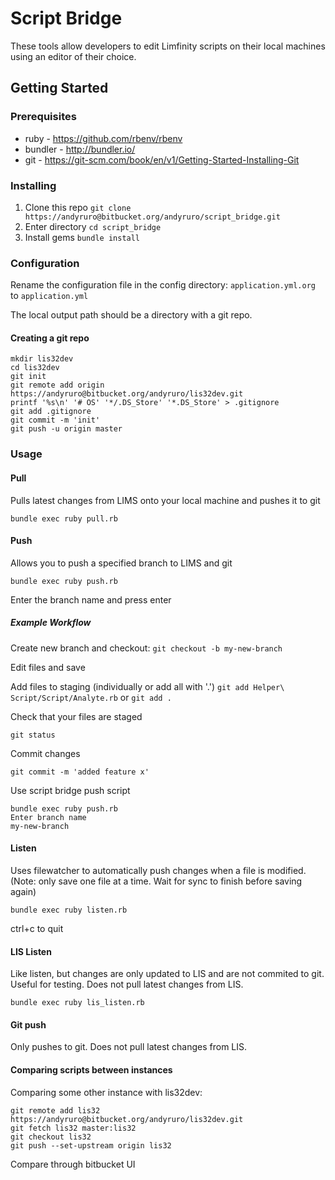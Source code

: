 
# Script Bridge

These tools allow developers to edit Limfinity scripts on their local machines using an editor of their choice.

## Getting Started

### Prerequisites

* ruby - https://github.com/rbenv/rbenv
* bundler - http://bundler.io/
* git - https://git-scm.com/book/en/v1/Getting-Started-Installing-Git

### Installing

1. Clone this repo
  `git clone https://andyruro@bitbucket.org/andyruro/script_bridge.git`
2. Enter directory
  `cd script_bridge`
3. Install gems
  `bundle install`

### Configuration

Rename the configuration file in the config directory: `application.yml.org` to `application.yml`

The local output path should be a directory with a git repo.

#### Creating a git repo

```
mkdir lis32dev
cd lis32dev
git init
git remote add origin https://andyruro@bitbucket.org/andyruro/lis32dev.git
printf '%s\n' '# OS' '*/.DS_Store' '*.DS_Store' > .gitignore
git add .gitignore
git commit -m 'init'
git push -u origin master
```

### Usage

#### Pull

Pulls latest changes from LIMS onto your local machine and pushes it to git

`bundle exec ruby pull.rb`

#### Push

Allows you to push a specified branch to LIMS and git

`bundle exec ruby push.rb`

Enter the branch name and press enter


##### Example Workflow

Create new branch and checkout:
`git checkout -b my-new-branch`

Edit files and save

Add files to staging (individually or add all with '.')
`git add Helper\ Script/Script/Analyte.rb` or `git add .`

Check that your files are staged

`git status`

Commit changes

`git commit -m 'added feature x'`

Use script bridge push script

```
bundle exec ruby push.rb
Enter branch name
my-new-branch
```


#### Listen

Uses filewatcher to automatically push changes when a file is modified. (Note: only save one file at a time. Wait for sync to finish before saving again)

`bundle exec ruby listen.rb`

ctrl+c to quit

#### LIS Listen

Like listen, but changes are only updated to LIS and are not commited to git. Useful for testing. Does not pull latest changes from LIS.

`bundle exec ruby lis_listen.rb`


#### Git push

Only pushes to git. Does not pull latest changes from LIS.

#### Comparing scripts between instances

Comparing some other instance with lis32dev:
```
git remote add lis32 https://andyruro@bitbucket.org/andyruro/lis32dev.git
git fetch lis32 master:lis32
git checkout lis32
git push --set-upstream origin lis32
```

Compare through bitbucket UI
